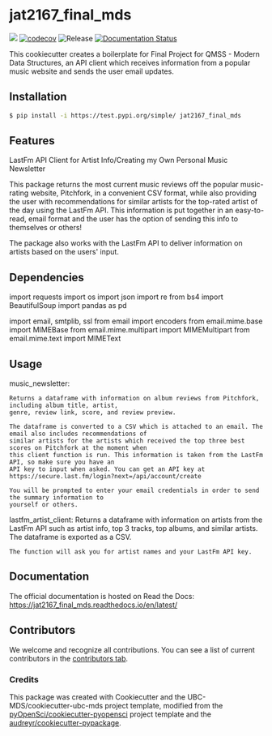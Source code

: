 # jat2167_final_mds 

![](https://github.com/julia-tache/jat2167_final_mds/workflows/build/badge.svg) [![codecov](https://codecov.io/gh/julia-tache/jat2167_final_mds/branch/main/graph/badge.svg)](https://codecov.io/gh/julia-tache/jat2167_final_mds) ![Release](https://github.com/julia-tache/jat2167_final_mds/workflows/Release/badge.svg) [![Documentation Status](https://readthedocs.org/projects/jat2167_final_mds/badge/?version=latest)](https://jat2167_final_mds.readthedocs.io/en/latest/?badge=latest)

This cookiecutter creates a boilerplate for Final Project for QMSS - Modern Data Structures, an API client which receives information from a popular music website and sends the user email updates.

## Installation

```bash
$ pip install -i https://test.pypi.org/simple/ jat2167_final_mds
```

## Features

LastFm API Client for Artist Info/Creating my Own Personal Music Newsletter 

This package returns the most current music reviews off the popular music-rating website, Pitchfork, in a convenient CSV format, while also providing the user with recommendations for similar artists for the top-rated artist of the day using the LastFm API. This information is put together in an easy-to-read, email format and the user has the option of sending this info to themselves or others! 

The package also works with the LastFm API to deliver information on artists based on the users' input. 

## Dependencies

import requests 
import os
import json
import re
from bs4 import BeautifulSoup
import pandas as pd

import email, smtplib, ssl
from email import encoders
from email.mime.base import MIMEBase
from email.mime.multipart import MIMEMultipart
from email.mime.text import MIMEText    

## Usage

music_newsletter:

    Returns a dataframe with information on album reviews from Pitchfork, including album title, artist, 
    genre, review link, score, and review preview. 
    
    The dataframe is converted to a CSV which is attached to an email. The email also includes recommendations of
    similar artists for the artists which received the top three best scores on Pitchfork at the moment when 
    this client function is run. This information is taken from the LastFm API, so make sure you have an
    API key to input when asked. You can get an API key at https://secure.last.fm/login?next=/api/account/create 
    
    You will be prompted to enter your email credentials in order to send the summary information to 
    yourself or others. 
    
lastfm_artist_client:
    Returns a dataframe with information on artists from the LastFm API such as artist info, top 3 tracks,
    top albums, and similar artists. The dataframe is exported as a CSV. 
        
    The function will ask you for artist names and your LastFm API key. 

## Documentation

The official documentation is hosted on Read the Docs: https://jat2167_final_mds.readthedocs.io/en/latest/

## Contributors

We welcome and recognize all contributions. You can see a list of current contributors in the [contributors tab](https://github.com/julia-tache/jat2167_final_mds/graphs/contributors).

### Credits

This package was created with Cookiecutter and the UBC-MDS/cookiecutter-ubc-mds project template, modified from the [pyOpenSci/cookiecutter-pyopensci](https://github.com/pyOpenSci/cookiecutter-pyopensci) project template and the [audreyr/cookiecutter-pypackage](https://github.com/audreyr/cookiecutter-pypackage).
